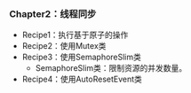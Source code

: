 ﻿### **Chapter2：线程同步**
* Recipe1：执行基于原子的操作
* Recipe2：使用Mutex类
* Recipe3：使用SemaphoreSlim类
  * SemaphoreSlim类：限制资源的并发数量。
* Recipe4：使用AutoResetEvent类